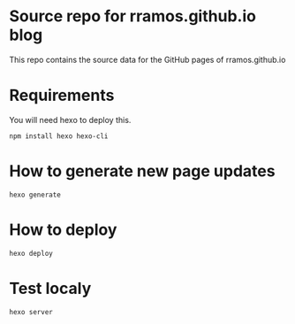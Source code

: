 
# Source repo for rramos.github.io blog

This repo contains the source data for the GitHub pages of rramos.github.io

# Requirements

You will need hexo to deploy this.

```
npm install hexo hexo-cli
```

# How to generate new page updates

```
hexo generate
```

# How to deploy

```
hexo deploy
```

# Test localy

```
hexo server
```

